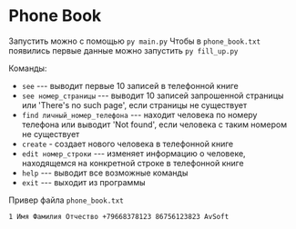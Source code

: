 # Phone Book
Запустить можно с помощью `py main.py`
Чтобы в `phone_book.txt` появились первые данные можно запустить `py fill_up.py` 

Команды:
- `see` --- выводит первые 10 записей в телефонной книге
- `see номер_страницы` --- выводит 10 записей запрошенной страницы или 'There's no such page', если страницы не существует
- `find личный_номер_телефона` --- находит человека по номеру телефона или выводит 'Not found', если человека с таким номером не существует
- `create` - создает нового человека в телефонной книге
- `edit номер_строки` --- изменяет информацию о человеке, находящемся на конкретной строке в телефонной книге
- `help` --- выводит все возможные команды
- `exit` --- выходит из программы

Привер файла `phone_book.txt`
```
1 Имя Фамилия Отчество +79668378123 86756123823 AvSoft
```
